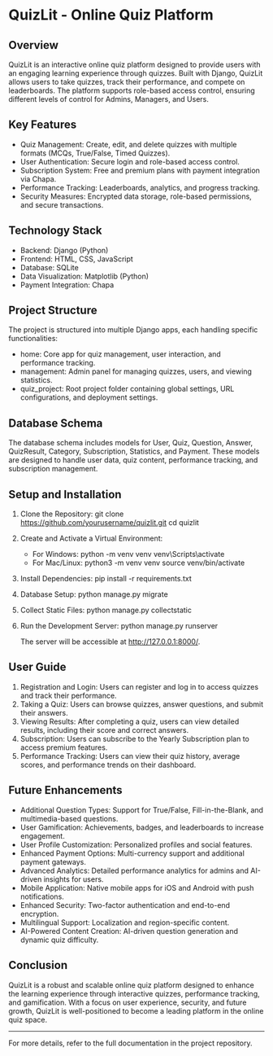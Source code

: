 # QuizLit - Online Quiz Platform

## Overview

QuizLit is an interactive online quiz platform designed to provide users with an engaging learning experience through quizzes. Built with Django, QuizLit allows users to take quizzes, track their performance, and compete on leaderboards. The platform supports role-based access control, ensuring different levels of control for Admins, Managers, and Users.

## Key Features

- Quiz Management: Create, edit, and delete quizzes with multiple formats (MCQs, True/False, Timed Quizzes).
- User Authentication: Secure login and role-based access control.
- Subscription System: Free and premium plans with payment integration via Chapa.
- Performance Tracking: Leaderboards, analytics, and progress tracking.
- Security Measures: Encrypted data storage, role-based permissions, and secure transactions.

## Technology Stack

- Backend: Django (Python)
- Frontend: HTML, CSS, JavaScript
- Database: SQLite
- Data Visualization: Matplotlib (Python)
- Payment Integration: Chapa

## Project Structure

The project is structured into multiple Django apps, each handling specific functionalities:

- home: Core app for quiz management, user interaction, and performance tracking.
- management: Admin panel for managing quizzes, users, and viewing statistics.
- quiz_project: Root project folder containing global settings, URL configurations, and deployment settings.

## Database Schema

The database schema includes models for User, Quiz, Question, Answer, QuizResult, Category, Subscription, Statistics, and Payment. These models are designed to handle user data, quiz content, performance tracking, and subscription management.

## Setup and Installation

1. Clone the Repository:
   git clone https://github.com/yourusername/quizlit.git
   cd quizlit

2. Create and Activate a Virtual Environment:

   - For Windows:
     python -m venv venv
     venv\Scripts\activate
   - For Mac/Linux:
     python3 -m venv venv
     source venv/bin/activate

3. Install Dependencies:
   pip install -r requirements.txt

4. Database Setup:
   python manage.py migrate

5. Collect Static Files:
   python manage.py collectstatic

6. Run the Development Server:
   python manage.py runserver

   The server will be accessible at http://127.0.0.1:8000/.

## User Guide

1. Registration and Login: Users can register and log in to access quizzes and track their performance.
2. Taking a Quiz: Users can browse quizzes, answer questions, and submit their answers.
3. Viewing Results: After completing a quiz, users can view detailed results, including their score and correct answers.
4. Subscription: Users can subscribe to the Yearly Subscription plan to access premium features.
5. Performance Tracking: Users can view their quiz history, average scores, and performance trends on their dashboard.

## Future Enhancements

- Additional Question Types: Support for True/False, Fill-in-the-Blank, and multimedia-based questions.
- User Gamification: Achievements, badges, and leaderboards to increase engagement.
- User Profile Customization: Personalized profiles and social features.
- Enhanced Payment Options: Multi-currency support and additional payment gateways.
- Advanced Analytics: Detailed performance analytics for admins and AI-driven insights for users.
- Mobile Application: Native mobile apps for iOS and Android with push notifications.
- Enhanced Security: Two-factor authentication and end-to-end encryption.
- Multilingual Support: Localization and region-specific content.
- AI-Powered Content Creation: AI-driven question generation and dynamic quiz difficulty.

## Conclusion

QuizLit is a robust and scalable online quiz platform designed to enhance the learning experience through interactive quizzes, performance tracking, and gamification. With a focus on user experience, security, and future growth, QuizLit is well-positioned to become a leading platform in the online quiz space.

---

For more details, refer to the full documentation in the project repository.
